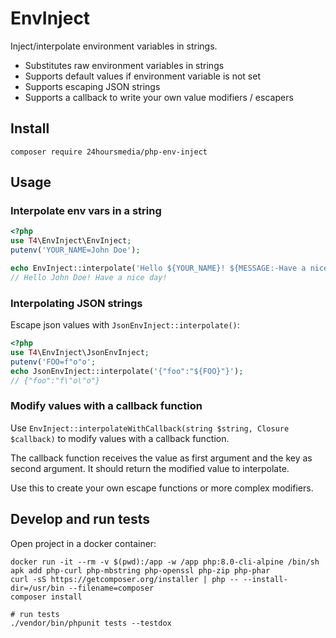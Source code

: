 # EnvInject

Inject/interpolate environment variables in strings.

- Substitutes raw environment variables in strings
- Supports default values if environment variable is not set
- Supports escaping JSON strings
- Supports a callback to write your own value modifiers / escapers

## Install

```
composer require 24hoursmedia/php-env-inject
```

## Usage

### Interpolate env vars in a string

```php
<?php
use T4\EnvInject\EnvInject;
putenv('YOUR_NAME=John Doe');

echo EnvInject::interpolate('Hello ${YOUR_NAME}! ${MESSAGE:-Have a nice day!}');
// Hello John Doe! Have a nice day!
```

### Interpolating JSON strings

Escape json values with `JsonEnvInject::interpolate()`:

```php
<?php
use T4\EnvInject\JsonEnvInject;
putenv('FOO=f"o"o';
echo JsonEnvInject::interpolate('{"foo":"${FOO}"}');
// {"foo":"f\"o\"o"}
```

### Modify values with a callback function

Use `EnvInject::interpolateWithCallback(string $string, Closure $callback)` to
modify values with a callback function.

The callback function receives the value as first argument and the key as second argument.
It should return the modified value to interpolate.

Use this to create your own escape functions or more complex modifiers.

## Develop and run tests

Open project in a docker container:

    docker run -it --rm -v $(pwd):/app -w /app php:8.0-cli-alpine /bin/sh
    apk add php-curl php-mbstring php-openssl php-zip php-phar
    curl -sS https://getcomposer.org/installer | php -- --install-dir=/usr/bin --filename=composer
    composer install

    # run tests
    ./vendor/bin/phpunit tests --testdox



